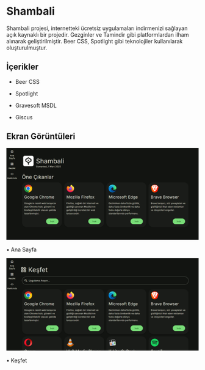 ﻿
# Shambali

Shambali projesi, internetteki ücretsiz uygulamaları indirmenizi sağlayan açık kaynaklı bir projedir. Gezginler ve Tamindir gibi platformlardan ilham alınarak geliştirilmiştir. Beer CSS, Spotlight gibi teknolojiler kullanılarak oluşturulmuştur.


## İçerikler

* Beer CSS

* Spotlight

* Gravesoft MSDL

* Giscus

## Ekran Görüntüleri

 ![Ana Sayfa](https://raw.githubusercontent.com/shambali/shambali.github.io/refs/heads/main/files/screenshot.png)

•  Ana Sayfa

 ![Keşfet](https://raw.githubusercontent.com/shambali/shambali.github.io/refs/heads/main/files/screenshot2.png)

• Keşfet
